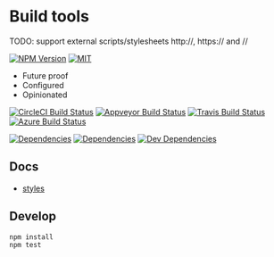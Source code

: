 # Build tools

TODO:
support external scripts/stylesheets http://, https:// and //


[![NPM Version](https://img.shields.io/npm/v/tool.svg?style=flat-square&maxAge=1800)](https://www.npmjs.com/package/tool)
[![MIT](https://img.shields.io/npm/l/tool.svg?style=flat-square&maxAge=1800)](https://github.com/thisconnect/tools/blob/master/license)

- Future proof
- Configured
- Opinionated



[![CircleCI Build Status](https://img.shields.io/circleci/project/github/thisconnect/tools/master.svg?style=flat-square&maxAge=1800&logo=circleci)](https://circleci.com/gh/thisconnect/tools)
[![Appveyor Build Status](https://img.shields.io/appveyor/ci/thisconnect/tools/master.svg?style=flat-square&maxAge=1800&logo=appveyor)](https://ci.appveyor.com/project/thisconnect/tools)
[![Travis Build Status](https://img.shields.io/travis/thisconnect/tools/master.svg?style=flat-square&maxAge=1800&logo=travis)](https://travis-ci.org/thisconnect/tools)
[![Azure Build Status](https://img.shields.io/azure-devops/build/x0thisconnect/a9678d0e-f68a-4621-956a-55b121cd43c4/2?style=flat-square&maxAge=1800?logo=azure)](https://dev.azure.com/x0thisconnect/x0thisconnect/_build)


[![Dependencies](https://img.shields.io/librariesio/github/thisconnect/tools.svg?style=flat-square&maxAge=1800)](https://libraries.io/github/thisconnect/tools)
[![Dependencies](https://img.shields.io/david/thisconnect/tools.svg?style=flat-square&maxAge=1800)](https://david-dm.org/thisconnect/tools)
[![Dev Dependencies](https://img.shields.io/david/dev/thisconnect/tools.svg?style=flat-square&maxAge=1800)](https://david-dm.org/thisconnect/tools?type=dev)

## Docs

- [styles](https://github.com/thisconnect/tools/tree/master/styles)


## Develop

```
npm install
npm test
```

